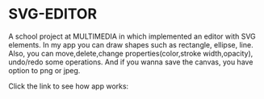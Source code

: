 # SVG-EDITOR
A school project at MULTIMEDIA in which implemented an editor with SVG elements. In my app you can draw shapes such as rectangle, ellipse, line. Also, you can move,delete,change properties(color,stroke width,opacity), undo/redo some operations. And if you wanna save the canvas, you have option to png or jpeg.

Click the link to see how app works: 
